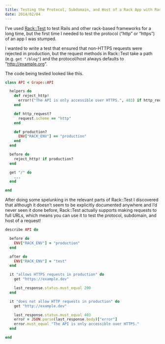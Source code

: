 ```yaml
---
title: Testing the Protocol, Subdomain, and Host of a Rack App with Rack::Test
date: 2014/02/04
---
```


I’ve used [Rack::Test][rack-test] to test Rails and other rack-based frameworks for a long time, but the first time I needed to test the protocol (“http” or “https”) of an app I was stumped.

I wanted to write a test that ensured that non-HTTPS requests were rejected in production, but the request methods in Rack::Test take a path (e.g. `get "/blog"`) and the protocol/host always defaults to "http://example.org".

The code being tested looked like this.

```ruby
class API < Grape::API

  helpers do
    def reject_http!
      error!("The API is only accessible over HTTPS.", 403) if http_request?
    end

    def http_request?
      request.scheme == "http"
    end

    def production?
      ENV["RACK_ENV"] == "production"
    end
  end

  before do
    reject_http! if production?
  end

  get "/" do
    ...
  end

end
```

After doing some spelunking in the relevant parts of Rack::Test I discovered that although it doesn’t seem to be explicitly documented anywhere and I’d never seen it done before, Rack::Test actually supports making requests to full URLs, which means you can use it to test the protocol, subdomain, and host of a request!

```ruby
describe API do

  before do
    ENV["RACK_ENV"] = "production"
  end

  after do
    ENV["RACK_ENV"] = "test"
  end

  it "allows HTTPS requests in production" do
    get "https://example.dev"

    last_response.status.must_equal 200
  end

  it "does not allow HTTP requests in production" do
    get "http://example.dev"

    last_response.status.must_equal 403
    error = JSON.parse(last_response.body)["error"]
    error.must_equal "The API is only accessible over HTTPS."
  end

end
```

[rack-test]: https://github.com/brynary/rack-test
